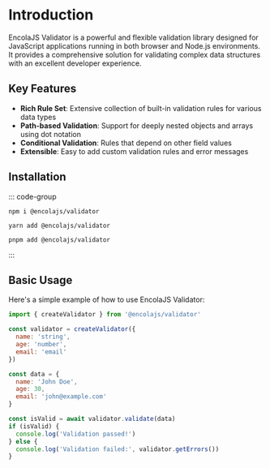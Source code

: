 # Introduction

EncolaJS Validator is a powerful and flexible validation library designed for JavaScript applications running in both browser and Node.js environments. It provides a comprehensive solution for validating complex data structures with an excellent developer experience.

## Key Features

- **Rich Rule Set**: Extensive collection of built-in validation rules for various data types
- **Path-based Validation**: Support for deeply nested objects and arrays using dot notation
- **Conditional Validation**: Rules that depend on other field values
- **Extensible**: Easy to add custom validation rules and error messages

## Installation

::: code-group
```shell [npm]
npm i @encolajs/validator
```

```shell [yarn]
yarn add @encolajs/validator
```

```shell [pnpm]
pnpm add @encolajs/validator
```
:::

## Basic Usage

Here's a simple example of how to use EncolaJS Validator:

```javascript
import { createValidator } from '@encolajs/validator'

const validator = createValidator({
  name: 'string',
  age: 'number',
  email: 'email'
})

const data = {
  name: 'John Doe',
  age: 30,
  email: 'john@example.com'
}

const isValid = await validator.validate(data)
if (isValid) {
  console.log('Validation passed!')
} else {
  console.log('Validation failed:', validator.getErrors())
}
```